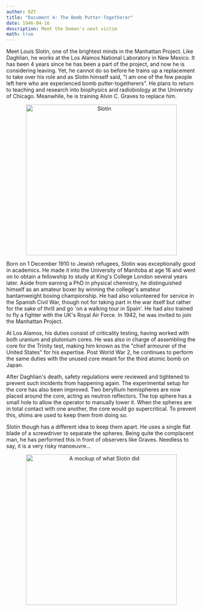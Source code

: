 ```yaml
---
author: OZY
title: "Document 4: The Bomb Putter-Togetherer"
date: 1946-04-16
description: Meet the Demon's next victim
math: true
---
```


Meet Louis Slotin, one of the brightest minds in the Manhattan Project. Like Daghlian, he works at the Los Alamos National Laboratory in New Mexico. It has been 4 years since he has been a part of the project, and now he is considering leaving. Yet, he cannot do so before he trains up a replacement to take over his role and as Slotin himself said, "I am one of the few people left here who are experienced bomb putter-togetherers". He plans to return to teaching and research into biophysics and radiobiology at the University of Chicago. Meanwhile, he is training Alvin C. Graves to replace him.

<div align="center">
    <img src="../images/slotinguy.png" alt="Slotin" width="400"/>
</div>

Born on 1 December 1910 to Jewish refugees, Slotin was exceptionally good in academics. He made it into the University of Manitoba at age 16 and went on to obtain a fellowship to study at King's College London several years later. Aside from earning a PhD in physical chemistry, he distinguished himself as an amateur boxer by winning the college's amateur bantamweight boxing championship. He had also volunteered for service in the Spanish Civil War, though not for taking part in the war itself but rather for the sake of thrill and go 'on a walking tour in Spain'. He had also trained to fly a fighter with the UK's Royal Air Force. In 1942, he was invited to join the Manhattan Project.

At Los Alamos, his duties consist of criticality testing, having worked with both uranium and plutonium cores. He was also in charge of assembling the core for the Trinity test, making him known as the "chief armourer of the United States" for his expertise. Post World War 2, he continues to perform the same duties with the unused core meant for the third atomic bomb on Japan.

After Daghlian's death, safety regulations were reviewed and tightened to prevent such incidents from happening again. The experimental setup for the core has also been improved. Two beryllium hemispheres are now placed around the core, acting as neutron reflectors. The top sphere has a small hole to allow the operator to manually lower it. When the spheres are in total contact with one another, the core would go supercritical. To prevent this, shims are used to keep them from doing so.

Slotin though has a different idea to keep them apart. He uses a single flat blade of a screwdriver to separate the spheres. Being quite the complacent man, he has performed this in front of observers like Graves. Needless to say, it is a very risky manoeuvre...

<div align="center">
    <img src="../images/exp2setup.png" alt="A mockup of what Slotin did" width="400"/>
</div>